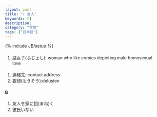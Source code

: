 ```yaml
---
layout: post
title: ": 友人"
keywords: []
description: 
category: "言葉"
tags: ["日本語"]
---
```

{% include JB/setup %}

#### 
1. 腐女子(ふじょし): woman who like comics depicting male homosexual love

####
1. 連絡先: contact address
2. 妄想(もうそう):delusion


#### B
1. 友人を家に招(まね)く
2. 彼氏いない

